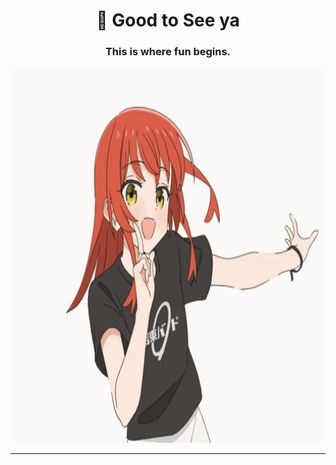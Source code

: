 <h1 align="center">👋 Good to See ya</h1>
<h3 align="center">This is where fun begins.</h3>


<!-- GIF 클릭 시 Notion으로 이동 -->
<p align="center">
  <a href="https://mature-date-b7d.notion.site/Watch-me-upgrade-27dd39becd34810381e4fef816ee3a7d" target="_blank" rel="noopener noreferrer">
    <img src="anime-retro.gif?cache-bust=143" width="800" height="600" alt="lum">
  </a>
</p>

<hr />
